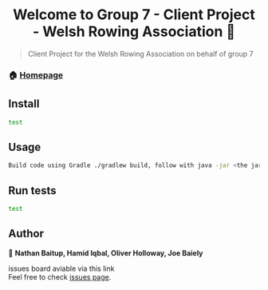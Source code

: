 <h1 align="center">Welcome to Group 7 - Client Project - Welsh Rowing Association 👋</h1>
<p>
</p>

> Client Project for the Welsh Rowing Association on behalf of group 7

### 🏠 [Homepage](https://git.cardiff.ac.uk/c1926084/clientproject-group7)

## Install

```sh
test
```

## Usage

```sh
Build code using Gradle ./gradlew build, follow with java -jar <the jar>, then access the webpage via HTTPS://localhost:8080 to be taken to the homepage.
```

## Run tests

```sh
test
```

## Author

👤 **Nathan Baitup, Hamid Iqbal, Oliver Holloway, Joe Baiely**


issues board aviable via this link <br />Feel free to check [issues page](https://git.cardiff.ac.uk/c1926084/clientproject-group7/-/issues?scope=all&utf8=%E2%9C%93&state=all). 